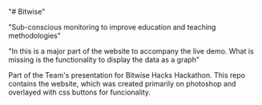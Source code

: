 "# Bitwise"

"Sub-conscious monitoring to improve education and teaching methodologies" 

"In this is a major part of the website to accompany the live demo. What is missing is the functionality to display the data as a graph"

Part of the Team's presentation for Bitwise Hacks Hackathon. This repo contains the website, which was created primarily on photoshop and overlayed with css buttons for funcionality. 
